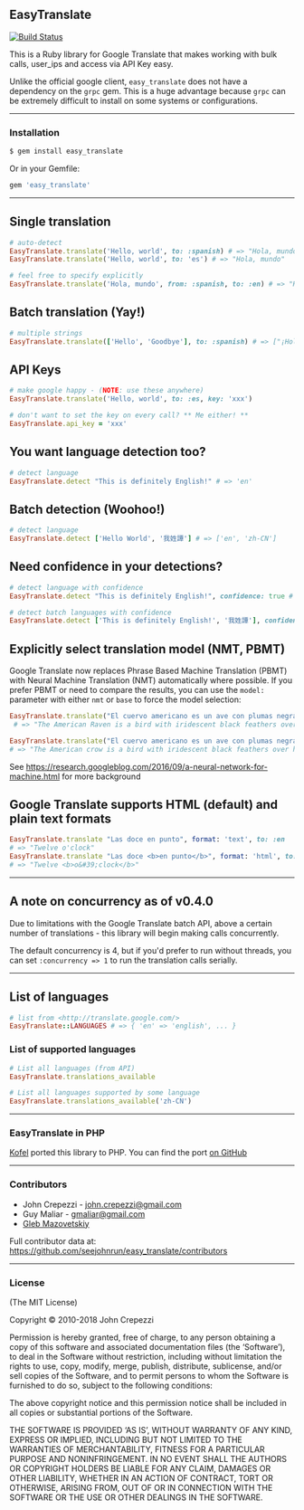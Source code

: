 ## EasyTranslate

[![Build Status](https://secure.travis-ci.org/seejohnrun/easy_translate.png)](http://travis-ci.org/seejohnrun/easy_translate)

This is a Ruby library for Google Translate that makes working with bulk calls,
user_ips and access via API Key easy.

Unlike the official google client, `easy_translate` does not have a dependency on the `grpc` gem. This is a huge advantage because `grpc` can be extremely difficult to install on some systems or configurations.

---

### Installation

```bash
$ gem install easy_translate
```

Or in your Gemfile:

```ruby
gem 'easy_translate'
```

---

## Single translation

```ruby
# auto-detect
EasyTranslate.translate('Hello, world', to: :spanish) # => "Hola, mundo"
EasyTranslate.translate('Hello, world', to: 'es') # => "Hola, mundo"

# feel free to specify explicitly
EasyTranslate.translate('Hola, mundo', from: :spanish, to: :en) # => "Hello, world"
```

## Batch translation (Yay!)

```ruby
# multiple strings
EasyTranslate.translate(['Hello', 'Goodbye'], to: :spanish) # => ["¡Hola", "Despedida"]
```

## API Keys

```ruby
# make google happy - (NOTE: use these anywhere)
EasyTranslate.translate('Hello, world', to: :es, key: 'xxx')

# don't want to set the key on every call? ** Me either! **
EasyTranslate.api_key = 'xxx'
```

## You want language detection too?

```ruby
# detect language
EasyTranslate.detect "This is definitely English!" # => 'en'
```

## Batch detection (Woohoo!)

```ruby
# detect language
EasyTranslate.detect ['Hello World', '我姓譚'] # => ['en', 'zh-CN']
```

## Need confidence in your detections?

```ruby
# detect language with confidence
EasyTranslate.detect "This is definitely English!", confidence: true # => { :language => 'en', :confidence => 0.77272725 }
```

```ruby
# detect batch languages with confidence
EasyTranslate.detect ['This is definitely English!', '我姓譚'], confidence: true # => [{ :language => 'en', :confidence => 0.77272725 }, { :language => 'zh-CN', :confidence => 1.0 }]
```

## Explicitly select translation model (NMT, PBMT)
Google Translate now replaces Phrase Based Machine Translation (PBMT) with Neural Machine Translation (NMT) automatically where possible. If you prefer PBMT or need to compare the results, you can use the `model:` parameter with either `nmt` or `base` to force the model selection:

```ruby
EasyTranslate.translate("El cuervo americano es un ave con plumas negras iridiscentes sobre todo su cuerpo.", from: "es", to: "en", model: "nmt")
 # => "The American Raven is a bird with iridescent black feathers over its entire body."
 ```

 ```ruby
EasyTranslate.translate("El cuervo americano es un ave con plumas negras iridiscentes sobre todo su cuerpo.", from: "es", to: "en", model: "base")
# => "The American crow is a bird with iridescent black feathers over her body."
```

See https://research.googleblog.com/2016/09/a-neural-network-for-machine.html for more background

## Google Translate supports HTML (default) and plain text formats

```ruby
EasyTranslate.translate "Las doce en punto", format: 'text', to: :en
# => "Twelve o'clock"
EasyTranslate.translate "Las doce <b>en punto</b>", format: 'html', to: :en
# => "Twelve <b>o&#39;clock</b>"
```

---

## A note on concurrency as of v0.4.0

Due to limitations with the Google Translate batch API, above a certain
number of translations - this library will begin making calls concurrently.

The default concurrency is 4, but if you'd prefer to run without threads,
you can set `:concurrency => 1` to run the translation calls serially.

---

## List of languages

```ruby
# list from <http://translate.google.com/>
EasyTranslate::LANGUAGES # => { 'en' => 'english', ... }
```

### List of supported languages

```ruby
# List all languages (from API)
EasyTranslate.translations_available

# List all languages supported by some language
EasyTranslate.translations_available('zh-CN')
```

---

### EasyTranslate in PHP

[Kofel](https://github.com/Kofel) ported this library to PHP.
You can find the port [on GitHub](https://github.com/Kofel/EasyTranslate)

---

### Contributors

* John Crepezzi - john.crepezzi@gmail.com
* Guy Maliar - gmaliar@gmail.com
* [Gleb Mazovetskiy](https://github.com/glebm)

Full contributor data at:
https://github.com/seejohnrun/easy_translate/contributors

---

### License

(The MIT License)

Copyright © 2010-2018 John Crepezzi

Permission is hereby granted, free of charge, to any person obtaining a copy of
this software and associated documentation files (the ‘Software’), to deal in
the Software without restriction, including without limitation the rights to
use, copy, modify, merge, publish, distribute, sublicense, and/or sell copies
of the Software, and to permit persons to whom the Software is furnished to do
so, subject to the following conditions:

The above copyright notice and this permission notice shall be included in all
copies or substantial portions of the Software.

THE SOFTWARE IS PROVIDED ‘AS IS’, WITHOUT WARRANTY OF ANY KIND, EXPRESS OR
IMPLIED, INCLUDING BUT NOT LIMITED TO THE WARRANTIES OF MERCHANTABILITY, FITNESS
FOR A PARTICULAR PURPOSE AND NONINFRINGEMENT. IN NO EVENT SHALL THE AUTHORS OR
COPYRIGHT HOLDERS BE LIABLE FOR ANY CLAIM, DAMAGES OR OTHER LIABILITY, WHETHER
IN AN ACTION OF CONTRACT, TORT OR OTHERWISE, ARISING FROM, OUT OF OR IN
CONNECTION WITH THE SOFTWARE OR THE USE OR OTHER DEALINGS IN THE SOFTWARE.
